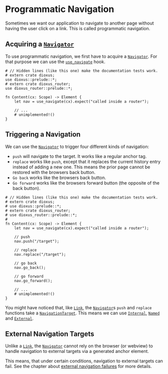 # Programmatic Navigation

Sometimes we want our application to navigate to another page without having the
user click on a link. This is called programmatic navigation.

## Acquiring a [`Navigator`]
To use programmatic navigation, we first have to acquire a [`Navigator`]. For
that purpose we can use the [`use_navigate`] hook.

```rust,no_run
# // Hidden lines (like this one) make the documentation tests work.
# extern crate dioxus;
use dioxus::prelude::*;
# extern crate dioxus_router;
use dioxus_router::prelude::*;

fn Content(cx: Scope) -> Element {
    let nav = use_navigate(cx).expect("called inside a router");

    // ...
    # unimplemented!()
}
```

## Triggering a Navigation
We can use the [`Navigator`] to trigger four different kinds of navigation:
- `push` will navigate to the target. It works like a regular anchor tag.
- `replace` works like `push`, except that it replaces the current history entry
  instead of adding a new one. This means the prior page cannot be restored with
  the browsers back button.
- `Go back` works like the browsers back button.
- `Go forward` works like the browsers forward button (the opposite of the back
  button).

```rust,no_run
# // Hidden lines (like this one) make the documentation tests work.
# extern crate dioxus;
# use dioxus::prelude::*;
# extern crate dioxus_router;
# use dioxus_router::prelude::*;
#
fn Content(cx: Scope) -> Element {
    let nav = use_navigate(cx).expect("called inside a router");

    // push
    nav.push("/target");

    // replace
    nav.replace("/target");

    // go back
    nav.go_back();

    // go forward
    nav.go_forward();

    // ...
    # unimplemented!()
}
```

You might have noticed that, like [`Link`], the [`Navigator`]s `push` and
`replace` functions take a [`NavigationTarget`]. This means we can use
[`Internal`], [`Named`] and [`External`].

## External Navigation Targets
Unlike a [`Link`], the [`Navigator`] cannot rely on the browser (or webview) to
handle navigation to external targets via a generated anchor element.

This means, that under certain conditions, navigation to external targets can
fail. See the chapter about
[external navigation failures](../failures/external.md) for more details.

[`External`]: https://docs.rs/dioxus-router-core/latest/dioxus_router_core/navigation/enum.NavigationTarget.html#variant.External
[`Internal`]: https://docs.rs/dioxus-router-core/latest/dioxus_router_core/navigation/enum.NavigationTarget.html#variant.Internal
[`Link`]: https://docs.rs/dioxus-router/latest/dioxus_router/components/fn.Link.html
[`Named`]: https://docs.rs/dioxus-router-core/latest/dioxus_router_core/navigation/enum.NavigationTarget.html#variant.Named
[`NavigationTarget`]: https://docs.rs/dioxus-router-core/latest/dioxus_router_core/navigation/enum.NavigationTarget.html
[`Navigator`]: https://docs.rs/dioxus-router-core/latest/dioxus_router_core/hooks/struct.Navigator.html
[`use_navigate`]: https://docs.rs/dioxus-router/latest/dioxus_router/hooks/fn.use_navigate.html
